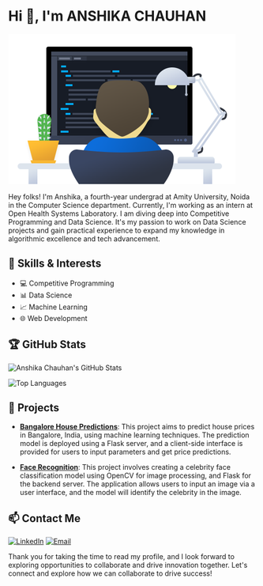 # Hi 👋, I'm ANSHIKA CHAUHAN

![Banner Image](https://github.com/Anshika32/Anshika32/blob/main/profile.png?raw=true)

Hey folks! I'm Anshika, a fourth-year undergrad at Amity University, Noida in the Computer Science department. Currently, I'm working as an intern at Open Health Systems Laboratory. I am diving deep into Competitive Programming and Data Science. It's my passion to work on Data Science projects and gain practical experience to expand my knowledge in algorithmic excellence and tech advancement.

## 🔧 Skills & Interests
- 💻 Competitive Programming
- 📊 Data Science
- 📈 Machine Learning
- 🌐 Web Development

## 🏆 GitHub Stats

![Anshika Chauhan's GitHub Stats](https://github-readme-stats.vercel.app/api?username=Anshika32&show_icons=true&theme=radical)

![Top Languages](https://github-readme-stats.vercel.app/api/top-langs/?username=Anshika32&layout=compact&theme=radical)


## 🚀 Projects
- **[Bangalore House Predictions]((https://github.com/Anshika32/Bangalore-House-Prices))**: This project aims to predict house prices in Bangalore, India, using machine learning techniques. The prediction model is deployed using a Flask server, and a client-side interface is provided for users to input parameters and get price predictions.
  
- **[Face Recognition]((https://github.com/Anshika32/Sports-Celebrity-Face-Recognition))**: This project involves creating a celebrity face classification model using OpenCV for image processing, and Flask for the backend server. The application allows users to input an image via a user interface, and the model will identify the celebrity in the image.

## 📫 Contact Me
[![LinkedIn](https://img.shields.io/badge/LinkedIn-Profile-blue)](https://www.linkedin.com/in/chauhananshika) 
[![Email](https://img.shields.io/badge/Email-Contact-red)](mailto:canshika123@example.com)

Thank you for taking the time to read my profile, and I look forward to exploring opportunities to collaborate and drive innovation together. Let's connect and explore how we can collaborate to drive success!
